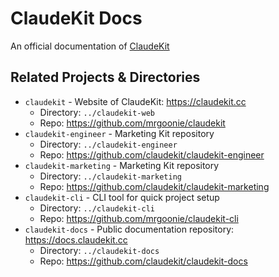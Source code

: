 # ClaudeKit Docs

An official documentation of [ClaudeKit](https://claudekit.cc)

## Related Projects & Directories

- `claudekit` - Website of ClaudeKit: https://claudekit.cc
  - Directory: `../claudekit-web`
  - Repo: https://github.com/mrgoonie/claudekit
- `claudekit-engineer` - Marketing Kit repository
  - Directory: `../claudekit-engineer`
  - Repo: https://github.com/claudekit/claudekit-engineer
- `claudekit-marketing` - Marketing Kit repository
  - Directory: `../claudekit-marketing`
  - Repo: https://github.com/claudekit/claudekit-marketing
- `claudekit-cli` - CLI tool for quick project setup
  - Directory: `../claudekit-cli`
  - Repo: https://github.com/mrgoonie/claudekit-cli
- `claudekit-docs` - Public documentation repository: https://docs.claudekit.cc
  - Directory: `../claudekit-docs`
  - Repo: https://github.com/claudekit/claudekit-docs


